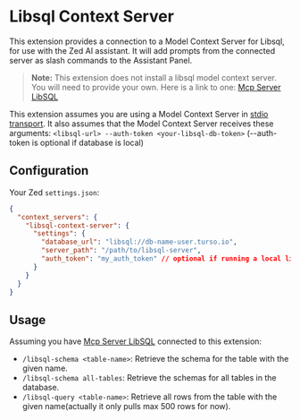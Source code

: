 # Libsql Context Server

This extension provides a connection to a Model Context Server for Libsql, for
use with the Zed AI assistant. It will add prompts from the connected server as
slash commands to the Assistant Panel.

> **Note:** This extension does not install a libsql model context server. You
> will need to provide your own. Here is a link to one:
> [Mcp Server LibSQL](https://github.com/nicholasq/mcp-server-libsql)

This extension assumes you are using a Model Context Server in
[stdio transport](https://modelcontextprotocol.io/docs/concepts/transports#standard-input-output-stdio).
It also assumes that the Model Context Server receives these arguments:
`<libsql-url> --auth-token <your-libsql-db-token>` (--auth-token is optional if
database is local)

## Configuration

Your Zed `settings.json`:

```json
{
  "context_servers": {
    "libsql-context-server": {
      "settings": {
        "database_url": "libsql://db-name-user.turso.io",
        "server_path": "/path/to/libsql-server",
        "auth_token": "my_auth_token" // optional if running a local libsql instance
      }
    }
  }
}
```

## Usage

Assuming you have
[Mcp Server LibSQL](https://github.com/nicholasq/mcp-server-libsql) connected to
this extension:

- `/libsql-schema <table-name>`: Retrieve the schema for the table with the
  given name.
- `/libsql-schema all-tables`: Retrieve the schemas for all tables in the
  database.
- `/libsql-query <table-name>`: Retrieve all rows from the table with the given
  name(actually it only pulls max 500 rows for now).
